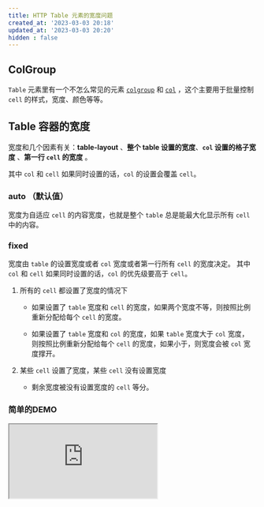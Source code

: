 ```yaml
---
title: HTTP Table 元素的宽度问题
created_at: '2023-03-03 20:18'
updated_at: '2023-03-03 20:20'
hidden : false
---
```


## ColGroup

`Table` 元素里有一个不怎么常见的元素 [`colgroup`](https://developer.mozilla.org/en-US/docs/Web/HTML/Element/colgroup) 和 [`col`](https://developer.mozilla.org/en-US/docs/Web/HTML/Element/col) ，这个主要用于批量控制 `cell` 的样式，宽度、颜色等等。 

## Table 容器的宽度

宽度和几个因素有关：**table-layout** 、**整个 table 设置的宽度**、**`col` 设置的格子宽度** 、**第一行 `cell` 的宽度** 。

其中 `col` 和 `cell` 如果同时设置的话，`col` 的设置会覆盖 `cell`。


### auto （默认值）

宽度为自适应 `cell` 的内容宽度，也就是整个 `table` 总是能最大化显示所有 `cell` 中的内容。

### fixed 

宽度由 `table` 的设置宽度或者 `col` 宽度或者第一行所有 `cell` 的宽度决定。
其中 `col` 和 `cell` 如果同时设置的话，`col` 的优先级要高于 `cell`。

1. 所有的 `cell` 都设置了宽度的情况下

    - 如果设置了 `table` 宽度和 `cell` 的宽度，如果两个宽度不等，则按照比例重新分配给每个 `cell` 的宽度。

    - 如果设置了 `table` 宽度和 `col` 的宽度，如果 `table` 宽度大于 `col` 宽度， 则按照比例重新分配给每个 `cell` 的宽度，如果小于，则宽度会被 `col` 宽度撑开。

2. 某些 `cell` 设置了宽度，某些 `cell` 没有设置宽度

    - 剩余宽度被没有设置宽度的 `cell` 等分。


### 简单的DEMO

<iframe src="https://stackblitz.com/edit/web-platform-qej9h4?embed=1&file=index.html&hideExplorer=1&hideNavigation=1&view=preview" />